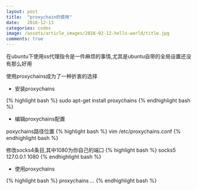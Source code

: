 ```yaml
---
layout: post
title:  "proxychain的使用"
date:   2016-12-13
categories: codes
image: /assets/article_images/2016-02-12-hello-world/title.jpg
comments: true
---
```


在ubuntu下使用ss代理指令是一件麻烦的事情,尤其是ubuntu自带的全局设置还没有那么好用

使用proxychains成为了一种折衷的选择

* 安装proxychains

{% highlight bash %}
sudo apt-get install proxychains
{% endhighlight bash %}

* 编辑proxychains配置

poxychains路径位置
{% highlight bash %}
vim /etc/proxychains.conf
{% endhighlight bash %}

修改socks4条目,其中1080为你自己的端口
{% highlight bash %}
socks5 127.0.0.1 1080
{% endhighlight bash %}

* 使用proxychains

{% highlight bash %}
proxychains ...
{% endhighlight bash %}

